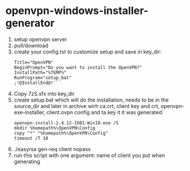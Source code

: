 # openvpn-windows-installer-generator
1. setup openvpn server
2. pull/download 
3. create your config.txt to customize setup and save in key_dir:
    ```;!@Install@!UTF-8!  
    Title="OpenVPN"  
    BeginPrompt="Do you want to install the OpenVPN?"  
    InstallPath="%TEMP%"  
    RunProgram="setup.bat"  
    ;!@InstallEnd@!```
4. Copy 7zS.sfx into key_dir
5. create setup.bat which will do the installation, needs to be in the source_dir and later in archive wirh ca.crt, client key and crt, openvpn-exe-installer, client.ovpn config and ta.key it it was generated:  
    ```
    openvpn-install-2.4.12-I601-Win10.exe /S  
    mkdir %homepath%\OpenVPN\Config  
    copy "*" "%homepath%\OpenVPN\Config"  
    timeout /T 10
    ```
6. ./easyrsa gen-req client nopass
7. run this script with one argument: name of client you put when generating
